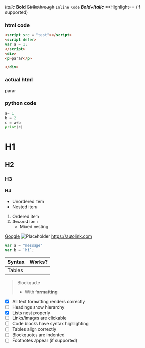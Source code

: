 *Italic* 
**Bold** 
~~Strikethrough~~ 
`Inline Code` 
***Bold+Italic*** 
==Highlight== (if supported)


### html code

```html
<script src = "test"></script>
<script defer>
var a = 1;
</script>
<div>
<p>parar</p>

</div>
```
### actual html
<script src = "test"></script>
<script defer>
var a = 1;
alert("hi)
</script>
<div>
<p>parar</p>

</div>

### python code
```python
a= 1
b = 2
c = a+b
print(c)
```

# H1
## H2
### H3
#### H4

- Unordered item
- Nested item

1. Ordered item
2. Second item
    - Mixed nesting


[Google](https://google.com) 
![Placeholder](https://via.placeholder.com/150) 
<https://autolink.com>


```javascript
var a = "message"
var b = `hi`;
```


| Syntax | Works? |
| ------ | ------ |
| Tables |       |

> Blockquote 
> - With **formatting**


- [x] All text formatting renders correctly 
- [ ] Headings show hierarchy 
- [X] Lists nest properly 
- [ ] Links/images are clickable 
- [ ] Code blocks have syntax highlighting 
- [ ] Tables align correctly 
- [ ] Blockquotes are indented 
- [ ] Footnotes appear (if supported)